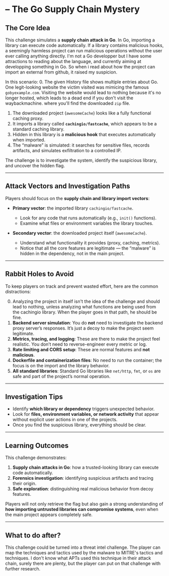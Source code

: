 #  – The Go Supply Chain Mystery

## The Core Idea

This challenge simulates a **supply chain attack in Go**. In Go, importing a library can execute code automatically. If a library contains malicious hooks, a seemingly harmless project can run malicious operations without the user ever calling anything directly.
I'm not a Go developper but I have some attractions to reading about the language, and currently aiming at developping something in Go. So when i read about how the project can import an external from github, it raised my suspicion.


In this scenario:
0. The given History file shows multiple entries about Go. One legit-looking website the victim visited was mimicing the famous `gobyexample.com`.
Visiting the website would lead to nothing because it's no longer hosted, which leads to a dead end if you don't visit the waybackmachine. where you'll find the downloaded `zip` file.
1. The downloaded project (`awesomeCache`) looks like a fully functional caching proxy.  
2. It imports a library called **`cachingio/fastcache`**, which appears to be a standard caching library.  
3. Hidden in this library is a **malicious hook** that executes automatically when imported.  
4. The “malware” is simulated: it searches for sensitive files, records artifacts, and simulates exfiltration to a controlled IP.  

The challenge is to investigate the system, identify the suspicious library, and uncover the hidden flag.

---

## Attack Vectors and Investigation Paths

Players should focus on the **supply chain and library import vectors**:

- **Primary vector**: the imported library `cachingio/fastcache`.  
  - Look for any code that runs automatically (e.g., `init()` functions).  
  - Examine what files or environment variables the library touches.  

- **Secondary vector**: the downloaded project itself (`awesomeCache`).  
  - Understand what functionality it provides (proxy, caching, metrics).  
  - Notice that all the core features are legitimate — the “malware” is hidden in the dependency, not in the main project.

---

## Rabbit Holes to Avoid

To keep players on track and prevent wasted effort, here are the common distractions:

0. Analyzing the project in itself isn't the idea of the challenge and should lead to nothing, unless analyzing what functions are being used from the cachingio library. When the player goes in that path, he should be fine. 
1. **Backend server simulation**: You do **not** need to investigate the backend proxy server’s responses. It’s just a decoy to make the project seem legitimate.
2. **Metrics, tracing, and logging**: These are there to make the project feel realistic. You don’t need to reverse-engineer every metric or log.  
3. **Rate limiting and CORS setup**: These are normal features and **not malicious**.  
4. **Dockerfile and containerization files**: No need to run the container; the focus is on the import and the library behavior.  
5. **All standard libraries**: Standard Go libraries like `net/http`, `fmt`, or `os` are safe and part of the project’s normal operation.

---

## Investigation Tips

- Identify **which library or dependency** triggers unexpected behavior.  
- Look for **files, environment variables, or network activity** that appear without explicit user actions in one of the projects.  
- Once you find the suspicious library, everything should be clear.

---

## Learning Outcomes

This challenge demonstrates:

1. **Supply chain attacks in Go**: how a trusted-looking library can execute code automatically.  
2. **Forensics investigation**: identifying suspicious artifacts and tracing their origin.  
3. **Safe exploration**: distinguishing real malicious behavior from decoy features.  

Players will not only retrieve the flag but also gain a strong understanding of **how importing untrusted libraries can compromise systems**, even when the main project appears completely safe.

---

## What to do after?

This challenge could be turned into a threat intel challenge. The player can map the techniques and tactics used by the malware to MITRE's tactics and techniques. I don't know what APTs used this technique in their attack chain, surely there are plenty, but the player can put on that challenge with further research. 











